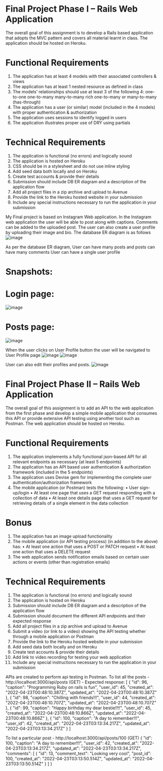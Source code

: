 # Final Project Phase I – Rails Web Application
The overall goal of this assignment is to develop a Rails based application that adopts the MVC pattern and covers all material learnt in class. The application should be hosted on Heroku.

# Functional Requirements
1. The application has at least 4 models with their associated controllers & views
2. The application has at least 1 nested resource as defined in class
3. The models’ relationships should use at least 3 of the following 4:
     one-to-one
     one-to-many
     many-to-many
     rich one-to-many or many-to-many (has-through)
4. The application has a user (or similar) model (included in the 4 models) with proper authentication & authorization
5. The application uses sessions to identify logged in users
6. The application illustrates proper use of DRY using partials
   
# Technical Requirements
1. The application is functional (no errors) and logically sound
2. The application is hosted on Heroku
3. CSS should be in a stylesheet and do not use inline styling
4. Add seed data both locally and on Heroku
5. Create test accounts & provide their details
6. Submission should include DB ER diagram and a description of the application flow
7. Add all project files in a zip archive and upload to Avenue
8. Provide the link to the Heroku hosted website in your submission
9. Include any special instructions necessary to run the application in your submission

My Final project is based on Instagram Web application. In the Instagram web application the user will be able to post along with captions. Comments can be added to the uploaded post. The user can also create a user profile by uploading their image and bio. The database ER diagram is as follows
![image](https://github.com/Sumanth-Mahabaleshwar-Bhat/Instagram-WebApplication-RubyOnRailsProject/assets/120843537/568a9564-1282-4733-ae88-0c18c1feab0e)

As per the database ER diagram,
User can have many posts and posts can have many comments
User can have a single user profile

# Snapshots:
# Login page:
![image](https://github.com/Sumanth-Mahabaleshwar-Bhat/Instagram-WebApplication-RubyOnRailsProject/assets/120843537/ae955b70-25a4-42af-93ff-00a67a012cbb)

# Posts page:
![image](https://github.com/Sumanth-Mahabaleshwar-Bhat/Instagram-WebApplication-RubyOnRailsProject/assets/120843537/41da4115-e68e-4c48-aeee-a7164bb7e46c)

When the user clicks on User Profile button the user will be navigated to User Profile page
![image](https://github.com/Sumanth-Mahabaleshwar-Bhat/Instagram-WebApplication-RubyOnRailsProject/assets/120843537/665c3e25-109c-4dd4-a080-b809675ef9c9)
![image](https://github.com/Sumanth-Mahabaleshwar-Bhat/Instagram-WebApplication-RubyOnRailsProject/assets/120843537/3a5ac001-c97b-488a-815b-64b7eddba6f5)

User can also edit their profiles and posts.
![image](https://github.com/Sumanth-Mahabaleshwar-Bhat/Instagram-WebApplication-RubyOnRailsProject/assets/120843537/627950fc-5ceb-4773-a24d-320ea77b8e11)



# Final Project Phase II – Rails Web Application
The overall goal of this assignment is to add an API to the web application from the first phase and develop a simple mobile application that consumes this API or provide extensive API testing using another tool such as Postman. The web application should be hosted on Heroku.

# Functional Requirements
1. The application implements a fully functional json-based API for all relevant endpoints as necessary (at least 5 endpoints)
2. The application has an API based user authentication & authorization framework (included in the 5 endpoints)
3. The application uses Devise gem for implementing the complete user authentication/authorization framework
4. The mobile application (or Postman) tests the following:
  • User sign-up/login
  • At least one page that uses a GET request responding with a collection of data
  • At least one details page that uses a GET request for retrieving details of a single element in the data collection

# Bonus
1. The application has an image upload functionality
2. The mobile application (or API testing process) (in addition to the above) has:
  • At least one action that uses a POST or PATCH request
  • At least one action that uses a DELETE request
3. The web application sends notification emails based on certain user actions or events (other than registration emails)
   
# Technical Requirements
1. The application is functional (no errors) and logically sound
2. The application is hosted on Heroku
3. Submission should include DB ER diagram and a description of the application flow
4. Submission should document the different API endpoints and their expected response
5. Add all project files in a zip archive and upload to Avenue
6. Submit a video (or link to a video) showing the API testing whether through a mobile application or Postman
7. Provide the link to the Heroku hosted website in your submission
8. Add seed data both locally and on Heroku
9. Create test accounts & provide their details
10. Add link to video recording for testing your web application
11. Include any special instructions necessary to run the application in your submission

APIs are created to perform api testing in Postman. 
To list all the posts - http://localhost:3000/api/posts (GET) - 
Expected response: [ { "id": 96, "caption": "Programming Ruby on rails is fun",
"user_id": 45, "created_at": "2022-04-23T00:48:10.387Z", "updated_at": "2022-04-23T00:48:10.387Z" }, { "id": 98, "caption": "Chilling with friends!!!", "user_id": 44, "created_at": "2022-04-23T00:48:10.707Z", "updated_at": "2022-04-23T00:48:10.707Z" }, { "id": 99, "caption": "Happy birthday my dear bestie!!!!", "user_id": 45, "created_at": "2022-04-23T00:48:10.866Z", "updated_at": "2022-04-23T00:48:10.866Z" }, { "id": 100, "caption": "A day to remember!!!", "user_id": 42, "created_at": "2022-04-23T03:13:34.217Z", "updated_at": "2022-04-23T03:13:34.217Z" } ]

To list a particular post - http://localhost:3000/api/posts/100 (GET) 
{ "id": 100, "caption": "A day to remember!!!", "user_id": 42, "created_at": "2022-04-23T03:13:34.217Z", "updated_at": "2022-04-23T03:13:34.217Z", "comments": [ { "id": 13, "comment_text": "Looking very cool", "post_id": 100, "created_at": "2022-04-23T03:13:50.514Z", "updated_at": "2022-04-23T03:13:50.514Z" } ] }
